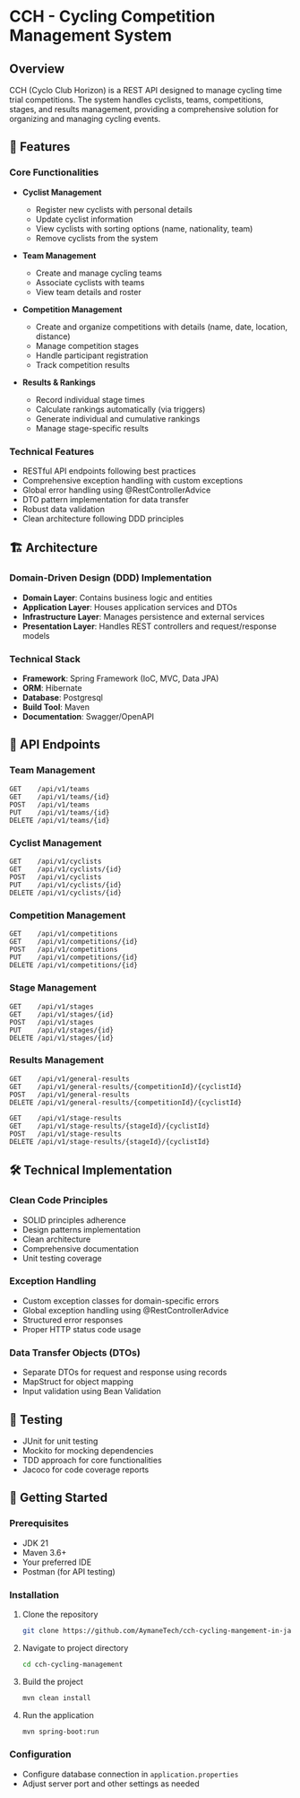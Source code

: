 # CCH - Cycling Competition Management System

## Overview
CCH (Cyclo Club Horizon) is a REST API designed to manage cycling time trial competitions. The system handles cyclists, teams, competitions, stages, and results management, providing a comprehensive solution for organizing and managing cycling events.

## 🚀 Features

### Core Functionalities
- **Cyclist Management**
    - Register new cyclists with personal details
    - Update cyclist information
    - View cyclists with sorting options (name, nationality, team)
    - Remove cyclists from the system

- **Team Management**
    - Create and manage cycling teams
    - Associate cyclists with teams
    - View team details and roster

- **Competition Management**
    - Create and organize competitions with details (name, date, location, distance)
    - Manage competition stages
    - Handle participant registration
    - Track competition results

- **Results & Rankings**
    - Record individual stage times
    - Calculate rankings automatically (via triggers)
    - Generate individual and cumulative rankings
    - Manage stage-specific results

### Technical Features
- RESTful API endpoints following best practices
- Comprehensive exception handling with custom exceptions
- Global error handling using @RestControllerAdvice
- DTO pattern implementation for data transfer
- Robust data validation
- Clean architecture following DDD principles

## 🏗 Architecture

### Domain-Driven Design (DDD) Implementation
- **Domain Layer**: Contains business logic and entities
- **Application Layer**: Houses application services and DTOs
- **Infrastructure Layer**: Manages persistence and external services
- **Presentation Layer**: Handles REST controllers and request/response models

### Technical Stack
- **Framework**: Spring Framework (IoC, MVC, Data JPA)
- **ORM**: Hibernate
- **Database**: Postgresql 
- **Build Tool**: Maven
- **Documentation**: Swagger/OpenAPI

## 📡 API Endpoints

### Team Management
```
GET    /api/v1/teams
GET    /api/v1/teams/{id}
POST   /api/v1/teams
PUT    /api/v1/teams/{id}
DELETE /api/v1/teams/{id}
```

### Cyclist Management
```
GET    /api/v1/cyclists
GET    /api/v1/cyclists/{id}
POST   /api/v1/cyclists
PUT    /api/v1/cyclists/{id}
DELETE /api/v1/cyclists/{id}
```

### Competition Management
```
GET    /api/v1/competitions
GET    /api/v1/competitions/{id}
POST   /api/v1/competitions
PUT    /api/v1/competitions/{id}
DELETE /api/v1/competitions/{id}
```

### Stage Management
```
GET    /api/v1/stages
GET    /api/v1/stages/{id}
POST   /api/v1/stages
PUT    /api/v1/stages/{id}
DELETE /api/v1/stages/{id}
```

### Results Management
```
GET    /api/v1/general-results
GET    /api/v1/general-results/{competitionId}/{cyclistId}
POST   /api/v1/general-results
DELETE /api/v1/general-results/{competitionId}/{cyclistId}

GET    /api/v1/stage-results
GET    /api/v1/stage-results/{stageId}/{cyclistId}
POST   /api/v1/stage-results
DELETE /api/v1/stage-results/{stageId}/{cyclistId}
```

## 🛠 Technical Implementation

### Clean Code Principles
- SOLID principles adherence
- Design patterns implementation
- Clean architecture
- Comprehensive documentation
- Unit testing coverage

### Exception Handling
- Custom exception classes for domain-specific errors
- Global exception handling using @RestControllerAdvice
- Structured error responses
- Proper HTTP status code usage

### Data Transfer Objects (DTOs)
- Separate DTOs for request and response using records
- MapStruct for object mapping
- Input validation using Bean Validation

## 🧪 Testing
- JUnit for unit testing
- Mockito for mocking dependencies
- TDD approach for core functionalities
- Jacoco for code coverage reports

## 🚀 Getting Started

### Prerequisites
- JDK 21 
- Maven 3.6+
- Your preferred IDE
- Postman (for API testing)

### Installation
1. Clone the repository
   ```bash
   git clone https://github.com/AymaneTech/cch-cycling-mangement-in-java
   ```

2. Navigate to project directory
   ```bash
   cd cch-cycling-management
   ```

3. Build the project
   ```bash
   mvn clean install
   ```

4. Run the application
   ```bash
   mvn spring-boot:run
   ```

### Configuration
- Configure database connection in `application.properties`
- Adjust server port and other settings as needed
